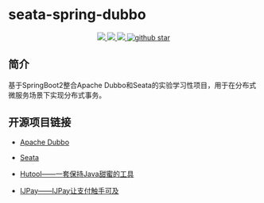 # seata-spring-dubbo

<p align="center">
	<a target="_blank" href="https://www.apache.org/licenses/LICENSE-2.0.html">
		<img src="https://img.shields.io/:license-apache-blue.svg"/>
	</a>
	<a target="_blank" href="https://www.oracle.com/technetwork/java/javase/downloads/index.html">
		<img src="https://img.shields.io/badge/JDK-1.8+-green.svg"/>
	</a>
	<a target="_blank" href="https://travis-ci.org/Xuchengen/seata-spring-dubbo">
		<img src="https://travis-ci.org/Xuchengen/seata-spring-dubbo.svg?branch=master"/>
	</a>
	<a target="_blank" href='https://github.com/Xuchengen/seata-spring-dubbo'>
		<img src="https://img.shields.io/github/stars/Xuchengen/seata-spring-dubbo?style=social" alt="github star"/>
	</a>
</p>

## 简介
基于SpringBoot2整合Apache Dubbo和Seata的实验学习性项目，用于在分布式微服务场景下实现分布式事务。

## 开源项目链接
* <a href="https://github.com/apache/dubbo" title="Apache Dubbo">Apache Dubbo</a>

* <a href="https://github.com/seata/seata" title="Seata">Seata</a>

* <a href="https://github.com/looly/hutool" title="一套保持Java甜蜜的工具">Hutool——一套保持Java甜蜜的工具</a>

* <a href="https://github.com/Javen205/IJPay" title="IJPay让支付触手可及">IJPay——IJPay让支付触手可及</a>


